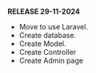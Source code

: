 **RELEASE 29-11-2024**

- Move to use Laravel.
- Create database.
- Create Model.
- Create Controller
- Create Admin page
